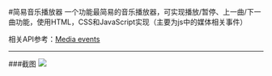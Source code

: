 #简易音乐播放器
一个功能最简易的音乐播放器，可实现播放/暂停、上一曲/下一曲功能，使用HTML，CSS和JavaScript实现（主要为js中的媒体相关事件）

相关API参考：[Media events](https://developer.mozilla.org/en-US/docs/Web/Guide/Events/Media_events)

---

###截图
![](http://ww1.sinaimg.cn/large/005MueYegy1fudmw60eidj30bu03uglf.jpg)
